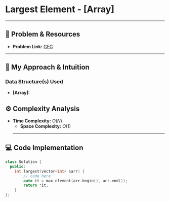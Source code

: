 

# Largest Element - [Array]

---

## 🔗 Problem & Resources

* **Problem Link:** [GFG](https://www.geeksforgeeks.org/problems/largest-element-in-array4009/1)


---

## 🤔 My Approach & Intuition

### Data Structure(s) Used

* **[Array]:**


## ⚙️ Complexity Analysis

* **Time Complexity:** $O(N)$
    * **Space Complexity:** $O(1)$
    ---

## 💻 Code Implementation

``````cpp
class Solution {
  public:
    int largest(vector<int> &arr) {
        // code here
        auto it = max_element(arr.begin(), arr.end());
        return *it;
    }
};
